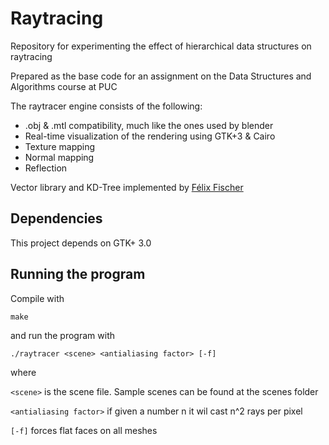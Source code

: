 # Raytracing
Repository for experimenting the effect of hierarchical data structures on raytracing

Prepared as the base code for an assignment on the Data Structures and Algorithms course at PUC

The raytracer engine consists of the following:

* .obj & .mtl compatibility, much like the ones used by blender
* Real-time visualization of the rendering using GTK+3 & Cairo
* Texture mapping
* Normal mapping
* Reflection

Vector library and KD-Tree implemented by [Félix Fischer](https://github.com/felix91gr)

## Dependencies

This project depends on GTK+ 3.0

## Running the program

Compile with

```
make
```
and run the program with

```
./raytracer <scene> <antialiasing factor> [-f]
```

where 

`<scene>` is the scene file. Sample scenes can be found at the scenes folder

`<antialiasing factor>` if given a number n it wil cast n^2 rays per pixel

`[-f]` forces flat faces on all meshes
